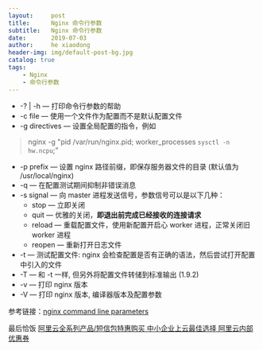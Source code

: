 ```yaml
---
layout:     post
title:      Nginx 命令行参数
subtitle:   Nginx 命令行参数
date:       2019-07-03
author:     he xiaodong
header-img: img/default-post-bg.jpg
catalog: true
tags:
    - Nginx
    - 命令行参数
---
```

 
- -? | -h — 打印命令行参数的帮助
- -c file — 使用一个文件作为配置而不是默认配置文件
- -g directives — 设置全局配置的指令，例如 
> nginx -g "pid /var/run/nginx.pid; worker_processes `sysctl -n hw.ncpu`;"
- -p prefix — 设置 nginx 路径前缀，即保存服务器文件的目录 (默认值为 /usr/local/nginx)
- -q —  在配置测试期间抑制非错误消息
- -s signal — 向 master 进程发送信号，参数信号可以是以下几种：
  - stop — 立即关闭
  - quit — 优雅的关闭，**即退出前完成已经接收的连接请求**
  - reload — 重载配置文件，使用新配置开启心 worker 进程，正常关闭旧 worker 进程
  - reopen — 重新打开日志文件
- -t — 测试配置文件: nginx 会检查配置是否有正确的语法，然后尝试打开配置中引入的文件
- -T — 和 -t 一样, 但另外将配置文件转储到标准输出 (1.9.2)
- -v — 打印 nginx 版本
- -V — 打印 nginx 版本, 编译器版本及配置参数

参考链接：[nginx command line parameters](http://nginx.org/en/docs/switches.html)


最后恰饭 [阿里云全系列产品/短信包特惠购买 中小企业上云最佳选择 阿里云内部优惠券](https://www.aliyun.com/minisite/goods?userCode=0amqgcs9)
